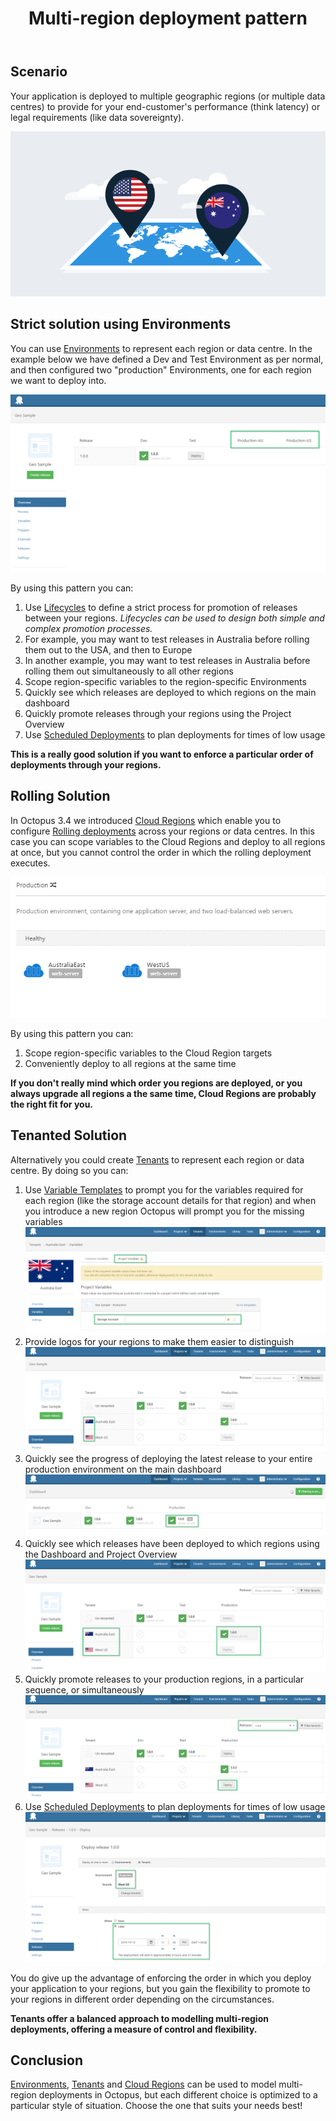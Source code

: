 ﻿---
title: Multi-region deployment pattern
position: 6
---


## Scenario


Your application is deployed to multiple geographic regions (or multiple data centres) to provide for your end-customer's performance (think latency) or legal requirements (like data sovereignty).


![](/docs/images/5670886/5865791.png)

## Strict solution using Environments


You can use [Environments](/docs/home/key-concepts/environments.md) to represent each region or data centre. In the example below we have defined a Dev and Test Environment as per normal, and then configured two "production" Environments, one for each region we want to deploy into.


![](/docs/images/5670886/5865781.png)


By using this pattern you can:

1. Use [Lifecycles](/docs/home/key-concepts/lifecycles.md) to define a strict process for promotion of releases between your regions. *Lifecycles can be used to design both simple and complex promotion processes.*
 1. For example, you may want to test releases in Australia before rolling them out to the USA, and then to Europe
 2. In another example, you may want to test releases in Australia before rolling them out simultaneously to all other regions
2. Scope region-specific variables to the region-specific Environments
3. Quickly see which releases are deployed to which regions on the main dashboard
4. Quickly promote releases through your regions using the Project Overview
5. Use [Scheduled Deployments](/docs/home/deploying-applications/scheduled-deployments.md) to plan deployments for times of low usage



**This is a really good solution if you want to enforce a particular order of deployments through your regions.**




## Rolling Solution


In Octopus 3.4 we introduced [Cloud Regions](/docs/home/deployment-targets/cloud-regions.md) which enable you to configure [Rolling deployments](/docs/home/patterns/rolling-deployments.md) across your regions or data centres. In this case you can scope variables to the Cloud Regions and deploy to all regions at once, but you cannot control the order in which the rolling deployment executes.


![](/docs/images/5670886/5865782.png)


By using this pattern you can:

1. Scope region-specific variables to the Cloud Region targets
2. Conveniently deploy to all regions at the same time



**If you don't really mind which order you regions are deployed, or you always upgrade all regions a the same time, Cloud Regions are probably the right fit for you.**

## Tenanted Solution


Alternatively you could create [Tenants](/docs/home/key-concepts/tenants.md) to represent each region or data centre. By doing so you can:

1. Use [Variable Templates](/docs/home/deploying-applications/variables/variable-templates.md) to prompt you for the variables required for each region (like the storage account details for that region) and when you introduce a new region Octopus will prompt you for the missing variables
![](/docs/images/5670886/5865790.png)
2. Provide logos for your regions to make them easier to distinguish
![](/docs/images/5670886/5865788.png)
3. Quickly see the progress of deploying the latest release to your entire production environment on the main dashboard
![](/docs/images/5670886/5865785.png)
4. Quickly see which releases have been deployed to which regions using the Dashboard and Project Overview
![](/docs/images/5670886/5865786.png)
5. Quickly promote releases to your production regions, in a particular sequence, or simultaneously
![](/docs/images/5670886/5865789.png)
6. Use [Scheduled Deployments](/docs/home/deploying-applications/scheduled-deployments.md) to plan deployments for times of low usage
![](/docs/images/5670886/5865787.png)






You do give up the advantage of enforcing the order in which you deploy your application to your regions, but you gain the flexibility to promote to your regions in different order depending on the circumstances.


**Tenants offer a balanced approach to modelling multi-region deployments, offering a measure of control and flexibility.**

## Conclusion


[Environments](/docs/home/key-concepts/environments.md), [Tenants](/docs/home/key-concepts/tenants.md) and [Cloud Regions](/docs/home/deployment-targets/cloud-regions.md) can be used to model multi-region deployments in Octopus, but each different choice is optimized to a particular style of situation. Choose the one that suits your needs best!
